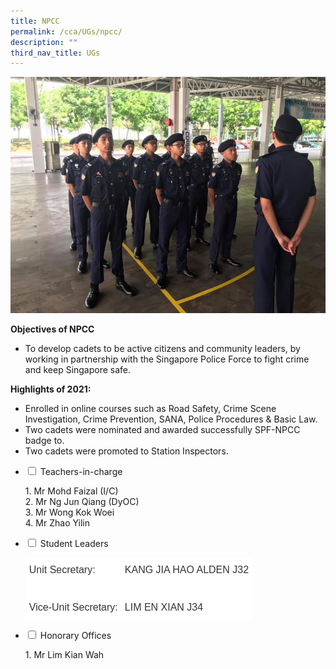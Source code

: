 ```yaml
---
title: NPCC
permalink: /cca/UGs/npcc/
description: ""
third_nav_title: UGs
---
```

![](/images/Inter-Unit-Drill-Competition-2019.jpg)



**Objectives of NPCC**

*   To develop cadets to be active citizens and community leaders, by working in partnership with the Singapore Police Force to fight crime and keep Singapore safe.

**Highlights of 2021:**

*   Enrolled in online courses such as Road Safety, Crime Scene Investigation, Crime Prevention, SANA, Police Procedures & Basic Law.
*   Two cadets were nominated and awarded successfully SPF-NPCC badge to.
*   Two cadets were promoted to Station Inspectors.







<ul class="jekyllcodex_accordion">
  <li>
    <input type="checkbox" id="accordion1">
    <label for="accordion1">Teachers-in-charge</label>
    <div>
			<p>1. Mr Mohd Faizal (I/C)<br>2. Mr Ng Jun Qiang (DyOC)<br>3. Mr Wong Kok Woei<br>4. Mr Zhao Yilin</p>
    </div>
	</li>
	  <li>
    <input type="checkbox" id="accordion2">
    <label for="accordion2">Student Leaders</label>
    <div>
			<p><table style="border-collapse:collapse;border-spacing:0" class="tg"><thead><tr><th style="background-color:#ffffff;border-color:#ffffff;border-style:solid;border-width:1px;color:#333333;font-family:Arial, sans-serif;font-size:medium;font-weight:normal;overflow:hidden;padding:10px 5px;text-align:left;vertical-align:middle;word-break:normal">Unit Secretary:</th><th style="background-color:#ffffff;border-color:#ffffff;border-style:solid;border-width:1px;color:#333333;font-family:Arial, sans-serif;font-size:medium;font-weight:normal;overflow:hidden;padding:10px 5px;text-align:left;vertical-align:middle;word-break:normal">KANG JIA HAO ALDEN J32</th></tr></thead><tbody><tr><td style="background-color:#ffffff;border-color:#ffffff;border-style:solid;border-width:1px;color:#333333;font-family:Arial, sans-serif;font-size:medium;overflow:hidden;padding:10px 5px;text-align:left;vertical-align:middle;word-break:normal"></td><td style="background-color:#ffffff;border-color:#ffffff;border-style:solid;border-width:1px;color:#333333;font-family:Arial, sans-serif;font-size:medium;overflow:hidden;padding:10px 5px;text-align:left;vertical-align:middle;word-break:normal"></td></tr><tr><td style="background-color:#ffffff;border-color:#ffffff;border-style:solid;border-width:1px;color:#333333;font-family:Arial, sans-serif;font-size:medium;overflow:hidden;padding:10px 5px;text-align:left;vertical-align:middle;word-break:normal">Vice-Unit Secretary:</td><td style="background-color:#ffffff;border-color:#ffffff;border-style:solid;border-width:1px;color:#333333;font-family:Arial, sans-serif;font-size:medium;overflow:hidden;padding:10px 5px;text-align:left;vertical-align:middle;word-break:normal">LIM EN XIAN J34</td></tr></tbody></table></p>
    </div>
	</li>
	<li>
    <input type="checkbox" id="accordion3">
    <label for="accordion3">Honorary Offices</label>
    <div>
			<p>1.  Mr Lim Kian Wah</p>
    </div>
	</li>
			</ul>